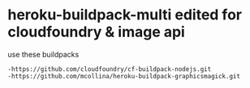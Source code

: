# heroku-buildpack-multi edited for cloudfoundry & image api


use these buildpacks



    -https://github.com/cloudfoundry/cf-buildpack-nodejs.git
    -https://github.com/mcollina/heroku-buildpack-graphicsmagick.git

